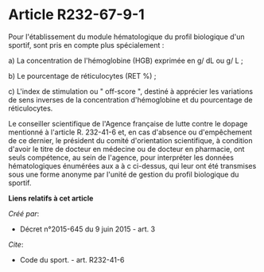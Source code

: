 # Article R232-67-9-1

Pour l'établissement du module hématologique du profil biologique d'un sportif, sont pris en compte plus spécialement : 

a) La concentration de l'hémoglobine (HGB) exprimée en g/ dL ou g/ L ; 

b) Le pourcentage de réticulocytes (RET %) ; 

c) L'index de stimulation ou " off-score ", destiné à apprécier les variations de sens inverses de la concentration
d'hémoglobine et du pourcentage de réticulocytes. 

Le conseiller scientifique de l'Agence française de lutte contre le dopage mentionné à l'article R. 232-41-6 et, en cas
d'absence ou d'empêchement de ce dernier, le président du comité d'orientation scientifique, à condition d'avoir le titre de
docteur en médecine ou de docteur en pharmacie, ont seuls compétence, au sein de l'agence, pour interpréter les données
hématologiques énumérées aux a à c ci-dessus, qui leur ont été transmises sous une forme anonyme par l'unité de gestion du
profil biologique du sportif.

**Liens relatifs à cet article**

_Créé par_:

  - Décret n°2015-645 du 9 juin 2015 - art. 3

_Cite_:

  - Code du sport. - art. R232-41-6
